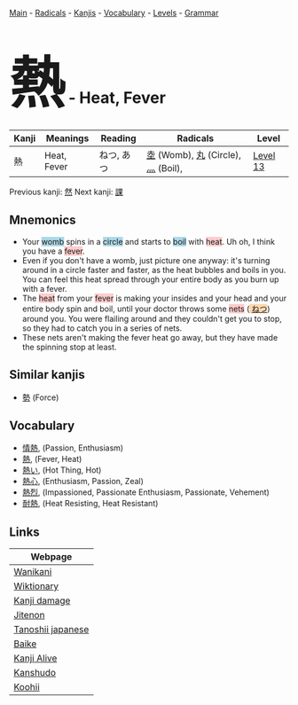 <style> bigfont {font-size: 100px}</style>
[Main](../README.md) -
[Radicals](../radicals.md) -
[Kanjis](../kanjis.md) -
[Vocabulary](../vocabulary.md) -
[Levels](../levels.md) -
[Grammar](../grammar.md)
# <bigfont> 熱</bigfont> - Heat, Fever 

| Kanji | Meanings | Reading | Radicals | Level |
| --- | --- | --- | --- | --- |
| 熱 | Heat, Fever | ねつ, あつ | [坴](../radicals/坴.md) (Womb), [丸](../radicals/丸.md) (Circle), [灬](../radicals/灬.md) (Boil),  | [Level 13](../levels/wk_level13.md) |

Previous kanji: [然](然.md) Next kanji: [課](課.md) 

## Mnemonics
 * Your <span style="background-color:#ADD8E6"> womb</span> spins in a <span style="background-color:#ADD8E6"> circle</span> and starts to <span style="background-color:#ADD8E6"> boil</span> with <span style="background-color:#ffcccb"> heat</span>. Uh oh, I think you have a <span style="background-color:#ffcccb"> fever</span>.
* Even if you don't have a womb, just picture one anyway: it's turning around in a circle faster and faster, as the heat bubbles and boils in you. You can feel this heat spread through your entire body as you burn up with a fever.
* The <span style="background-color:#ffcccb"> heat</span> from your <span style="background-color:#ffcccb"> fever</span> is making your insides and your head and your entire body spin and boil, until your doctor throws some <span style="background-color:#ffcccb"> nets</span> (<span style="background-color:#fed8b1"> [ねつ](https://jisho.org/search/ねつ)</span>) around you. You were flailing around and they couldn't get you to stop, so they had to catch you in a series of nets.
* These nets aren't making the fever heat go away, but they have made the spinning stop at least.


## Similar kanjis
 * [勢](勢.md) (Force)


## Vocabulary
 * [情熱](../vocabulary/熱.md), (Passion, Enthusiasm)
* [熱](../vocabulary/熱.md), (Fever, Heat)
* [熱い](../vocabulary/熱.md), (Hot Thing, Hot)
* [熱心](../vocabulary/熱.md), (Enthusiasm, Passion, Zeal)
* [熱烈](../vocabulary/熱.md), (Impassioned, Passionate Enthusiasm, Passionate, Vehement)
* [耐熱](../vocabulary/熱.md), (Heat Resisting, Heat Resistant)



## Links 

| Webpage |
| --- |
| [Wanikani          ](https://www.wanikani.com/kanji/熱) |
| [Wiktionary        ](https://en.wiktionary.org/wiki/熱) |
| [Kanji damage      ](http://www.kanjidamage.com/kanji/search?utf8=✓&q=熱) |
| [Jitenon           ](https://jitenon.com/kanji/熱) |
| [Tanoshii japanese ](https://www.tanoshiijapanese.com/dictionary/kanji.cfm?k=熱) |
| [Baike             ](https://baike.baidu.com/item/熱) |
| [Kanji Alive       ](https://app.kanjialive.com/熱) |
| [Kanshudo          ](https://www.kanshudo.com/searchmn?q=熱) |
| [Koohii            ](https://kanji.koohii.com/study/kanji/熱) |
